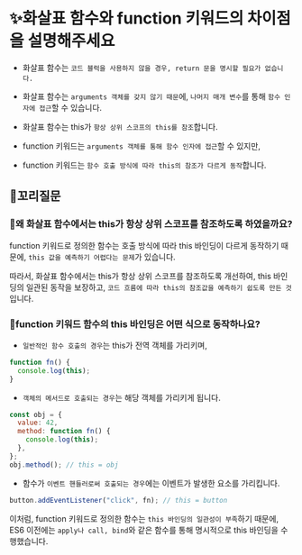 # ✨화살표 함수와 function 키워드의 차이점을 설명해주세요

- 화살표 함수는 `코드 블럭을 사용하지 않을 경우, return 문을 명시할 필요가 없습니다.`

- 화살표 함수는 `arguments 객체를 갖지 않기 때문`에, `나머지 매개 변수`를 통해 `함수 인자에 접근`할 수 있습니다.

- 화살표 함수는 this가 `항상 상위 스코프의 this를 참조`합니다.

- function 키워드는 `arguments 객체를 통해 함수 인자에 접근`할 수 있지만,

- function 키워드는 `함수 호출 방식에 따라 this의 참조가 다르게 동작`합니다.

## 🔁꼬리질문

### 🤔왜 화살표 함수에서는 this가 항상 상위 스코프를 참조하도록 하였을까요?

function 키워드로 정의한 함수는 호출 방식에 따라 this 바인딩이 다르게 동작하기 때문에, `this 값을 예측하기 어렵다는 문제`가 있습니다.

따라서, 화살표 함수에서는 this가 항상 상위 스코프를 참조하도록 개선하여, this 바인딩의 일관된 동작을 보장하고, `코드 흐름에 따라 this의 참조값을 예측하기 쉽도록 만든 것`입니다.

### 🤔function 키워드 함수의 this 바인딩은 어떤 식으로 동작하나요?

- `일반적인 함수 호출의 경우`는 this가 전역 객체를 가리키며,

```javascript
function fn() {
  console.log(this);
}
```

- `객체의 메서드로 호출되는 경우`는 해당 객체를 가리키게 됩니다.

```javascript
const obj = {
  value: 42,
  method: function fn() {
    console.log(this);
  },
};
obj.method(); // this = obj
```

- 함수가 `이벤트 핸들러로써 호출되는 경우`에는 이벤트가 발생한 요소를 가리킵니다.

```javascript
button.addEventListener("click", fn); // this = button
```

이처럼, function 키워드로 정의한 함수는 `this 바인딩의 일관성이 부족`하기 때문에, ES6 이전에는 `apply나 call, bind`와 같은 함수를 통해 명시적으로 this 바인딩을 수행했습니다.
